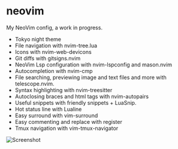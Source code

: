 # neovim

My NeoVim config, a work in progress.

- Tokyo night theme
- File navigation with nvim-tree.lua
- Icons with nvim-web-devicons
- Git diffs with gitsigns.nvim
- NeoVim Lsp configuration with nvim-lspconfig and mason.nvim
- Autocompletion with nvim-cmp
- File searching, previewing image and text files and more with telescope.nvim.
- Syntax highlighting with nvim-treesitter
- Autoclosing braces and html tags with nvim-autopairs
- Useful snippets with friendly snippets + LuaSnip.
- Hot status line with Lualine
- Easy surround with vim-surround
- Easy commenting and replace with register
- Tmux navigation with vim-tmux-navigator

![Screenshot](https://ibb.co/w6H7FPX)
